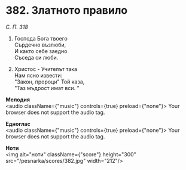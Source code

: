 # 382. Златното правило

_С. П. 318_

1. Господа Бога твоего  
Сърдечно възлюби,  
И както себе заедно  
Съседа си люби.  

2. Христос - Учителът така  
Нам ясно извести:  
"Закон, пророци" Той каза,  
"Таз мъдрост имат вси. "

**Мелодия**  
<audio className={"music"} controls={true} preload={"none"}>
    <source src="/pesnarka/mp3/382.mp3" type="audio/mpeg"/>
    Your browser does not support the audio tag.
</audio>

**Едноглас**  
<audio className={"music"} controls={true} preload={"none"}>
    <source src="/pesnarka/transp/382.mp3" type="audio/mpeg"/>
    Your browser does not support the audio tag.
</audio>

**Ноти**  
<img alt="ноти" className={"score"} height="300" src="/pesnarka/scores/382.jpg" width="212"/>
